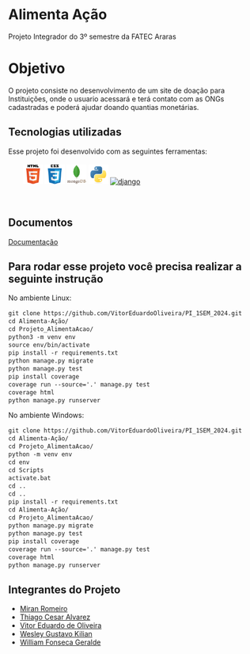 # Alimenta Ação


Projeto Integrador do 3º semestre da FATEC Araras

# Objetivo 
O projeto consiste no desenvolvimento de um site de doação para Instituições, onde o usuario acessará e terá contato com as ONGs cadastradas e poderá ajudar doando quantias monetárias.

## Tecnologias utilizadas

Esse projeto foi desenvolvido com as seguintes ferramentas:

<div><img height="50em" align="center"style="padding:15px;"
  <a href="https://www.w3.org/html/" target="_blank" rel="noreferrer"><img src="https://raw.githubusercontent.com/devicons/devicon/master/icons/html5/html5-original-wordmark.svg" alt="html5" width="40" height="40"/></a> 
  <a href="https://www.w3schools.com/css/" target="_blank" rel="noreferrer"> <img src="https://raw.githubusercontent.com/devicons/devicon/master/icons/css3/css3-original-wordmark.svg" alt="css3" width="40" height="40"/></a> 
  <a href="https://www.mongodb.com/" target="_blank" rel="noreferrer"> <img src="https://raw.githubusercontent.com/devicons/devicon/master/icons/mongodb/mongodb-original-wordmark.svg" alt="mongodb" width="40" height="40"/></a> 
  <a href="https://www.python.org" target="_blank" rel="noreferrer"> <img src="https://raw.githubusercontent.com/devicons/devicon/master/icons/python/python-original.svg" alt="python" width="40" height="40"/></a> 
  <a href="https://www.djangoproject.com/" target="_blank" rel="noreferrer"> <img src="https://cdn.worldvectorlogo.com/logos/django.svg" alt="django" width="40" height="40"/></a>



## Documentos
[Documentação](https://github.com/VitorEduardoOliveira/PI_1SEM_2024/tree/main/Documenta%C3%A7%C3%A3o/Documentação_P.I_1_SEM_2024.pdf)

## Para rodar esse projeto você precisa realizar a seguinte instrução
No ambiente Linux:
```console
git clone https://github.com/VitorEduardoOliveira/PI_1SEM_2024.git
cd Alimenta-Ação/
cd Projeto_AlimentaAcao/
python3 -m venv env
source env/bin/activate
pip install -r requirements.txt
python manage.py migrate
python manage.py test
pip install coverage
coverage run --source='.' manage.py test
coverage html
python manage.py runserver
```
No ambiente Windows:
```console
git clone https://github.com/VitorEduardoOliveira/PI_1SEM_2024.git
cd Alimenta-Ação/
cd Projeto_AlimentaAcao/
python -m venv env
cd env
cd Scripts
activate.bat
cd ..
cd ..
pip install -r requirements.txt
cd Alimenta-Ação/
cd Projeto_AlimentaAcao/
python manage.py migrate
python manage.py test
pip install coverage
coverage run --source='.' manage.py test 
coverage html
python manage.py runserver
```

## Integrantes do Projeto
- [Miran Romeiro](https://github.com/miranromeiro)
- [Thiago Cesar Alvarez ](https://github.com/Alvarez-T)
- [Vitor Eduardo de Oliveira](https://github.com/VitorEduardoOliveira)
- [Wesley Gustavo Kilian](https://github.com/WesleyGustavoKilian)
- [William Fonseca Geralde](https://github.com/William-Fonseca-Geralde)
